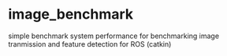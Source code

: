 image_benchmark
===============

simple benchmark system performance for benchmarking image tranmission and feature detection for ROS (catkin)
